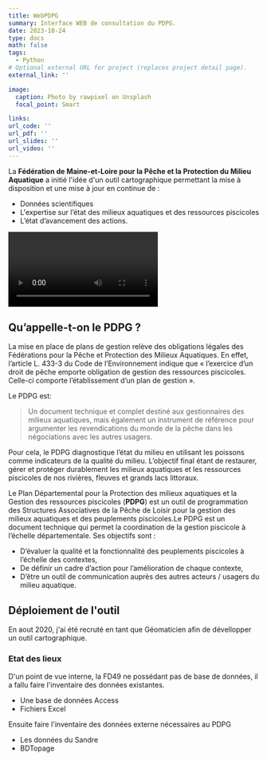 ```yaml
---
title: WebPDPG
summary: Interface WEB de consultation du PDPG.
date: 2023-10-24
type: docs
math: false
tags:
  - Python
# Optional external URL for project (replaces project detail page).
external_link: ''

image:
  caption: Photo by rawpixel on Unsplash
  focal_point: Smart

links:
url_code: ''
url_pdf: ''
url_slides: ''
url_video: ''
---
```


La **Fédération de Maine-et-Loire pour la Pêche et la Protection du Milieu Aquatique** a initié l'idée d'un outil cartographique permettant la mise à disposition et une mise à jour en continue de :

  -  Données scientifiques
  -  L'expertise sur l’état des milieux aquatiques et des ressources piscicoles
  -  L’état d’avancement des actions.

<video src="demo.mp4" controls></video>

## Qu’appelle-t-on le PDPG ?

La mise en place de plans de gestion relève des obligations légales des Fédérations pour la Pêche et Protection des Milieux Aquatiques. En effet, l’article L. 433-3 du Code de l’Environnement indique que « l’exercice d’un droit de pêche emporte obligation de gestion des ressources piscicoles. Celle-ci comporte l’établissement d’un plan de gestion ».

Le PDPG est:
> Un document technique et complet destiné aux gestionnaires des milieux aquatiques, mais également un instrument de référence pour argumenter les revendications du monde de la pêche dans les négociations avec les autres usagers.

Pour cela, le PDPG diagnostique l’état du milieu en utilisant les poissons comme indicateurs de la qualité du milieu. L’objectif final étant de restaurer, gérer et protéger durablement les milieux aquatiques et les ressources piscicoles de nos rivières, fleuves et grands lacs littoraux.

Le Plan Départemental pour la Protection des milieux aquatiques et la Gestion des ressources piscicoles (**PDPG**) est un outil de programmation des Structures Associatives de la Pêche de Loisir pour la gestion des milieux aquatiques et des peuplements piscicoles.Le PDPG est un document technique qui permet la coordination de la gestion piscicole à l’échelle départementale. Ses objectifs sont :

  - D’évaluer la qualité et la fonctionnalité des peuplements piscicoles à l’échelle des contextes,
  - De définir un cadre d’action pour l’amélioration de chaque contexte,
  - D’être un outil de communication auprès des autres acteurs / usagers du milieu aquatique.
  
## Déploiement de l'outil

En aout 2020, j'ai été recruté en tant que Géomaticien afin de dévellopper un outil cartographique.

### Etat des lieux
D'un point de vue interne, la FD49 ne possédant pas de base de données, il a fallu faire l'inventaire des données existantes.
  - Une base de données Access
  - Fichiers Excel

Ensuite faire l'inventaire des données externe nécessaires au PDPG
  - Les données du Sandre
  - BDTopage